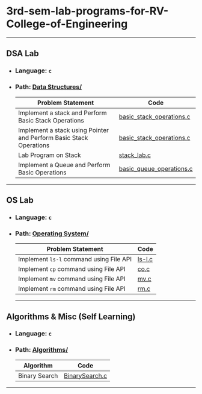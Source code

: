 # 3rd-sem-lab-programs-for-RV-College-of-Engineering

<hr>

## DSA Lab<br/>

- ### Language: `c`<br/>
- ### Path: [Data Structures/](https://github.com/Prajwalprakash3722/3rd-sem-lab-programs-for-RV-College-of-Engineering/tree/bd3007926e6e3cece19fec35207fdf4918197e0d/Data%20Structures)<br/>

  | Problem Statement                                                  | Code                                                                                                                                                                                                            |
  | ------------------------------------------------------------------ | --------------------------------------------------------------------------------------------------------------------------------------------------------------------------------------------------------------- |
  | Implement a stack and Perform Basic Stack Operations               | [basic_stack_operations.c](https://github.com/Prajwalprakash3722/3rd-sem-lab-programs-for-RV-College-of-Engineering/blob/20b1d467ab98335d945e660c4971031750b2fee7/Data%20Structures/basic_stack_operations.c)   |
  | Implement a stack using Pointer and Perform Basic Stack Operations | [basic_stack_operations.c](https://github.com/Prajwalprakash3722/3rd-sem-lab-programs-for-RV-College-of-Engineering/blob/20b1d467ab98335d945e660c4971031750b2fee7/Data%20Structures/pointer_stack_operations.c) |
  | Lab Program on Stack                                               | [stack_lab.c](https://github.com/Prajwalprakash3722/3rd-sem-lab-programs-for-RV-College-of-Engineering/blob/bd3007926e6e3cece19fec35207fdf4918197e0d/Data%20Structures/stack_lab.c)                             |
  | Implement a Queue and Perform Basic Operations                     | [basic_queue_operations.c](https://github.com/Prajwalprakash3722/3rd-sem-lab-programs-for-RV-College-of-Engineering/blob/bd3007926e6e3cece19fec35207fdf4918197e0d/Data%20Structures/basic_queue_operations.c)   |

<hr>

## OS Lab<br/>

- ### Language: `c`<br/>
- ### Path: [Operating System/](https://github.com/Prajwalprakash3722/3rd-sem-lab-programs-for-RV-College-of-Engineering/tree/master/Operating%20System)<br/>

  | Problem Statement                       | Code                                                                                                                                     |
  | --------------------------------------- | ---------------------------------------------------------------------------------------------------------------------------------------- |
  | Implement `ls-l` command using File API | [ls-l.c](https://github.com/Prajwalprakash3722/3rd-sem-lab-programs-for-RV-College-of-Engineering/blob/master/Operating%20System/ls-l.c) |
  | Implement `cp` command using File API   | [co.c](https://github.com/Prajwalprakash3722/3rd-sem-lab-programs-for-RV-College-of-Engineering/blob/master/Operating%20System/cp.c)     |
  | Implement `mv` command using File API   | [mv.c](https://github.com/Prajwalprakash3722/3rd-sem-lab-programs-for-RV-College-of-Engineering/blob/master/Operating%20System/mv.c)     |
  | Implement `rm` command using File API   | [rm.c](https://github.com/Prajwalprakash3722/3rd-sem-lab-programs-for-RV-College-of-Engineering/blob/master/Operating%20System/rm.c)     |

  <hr>

## Algorithms & Misc (Self Learning)<br/>

- ### Language: `c`<br/>
- ### Path: [Algorithms/](https://github.com/Prajwalprakash3722/3rd-sem-lab-programs-for-RV-College-of-Engineering/tree/bd3007926e6e3cece19fec35207fdf4918197e0d/Algorithms)<br/>

  | Algorithm     | Code                                                                                                                                             |
  | ------------- | ------------------------------------------------------------------------------------------------------------------------------------------------ |
  | Binary Search | [BinarySearch.c](https://github.com/Prajwalprakash3722/3rd-sem-lab-programs-for-RV-College-of-Engineering/blob/master/Algorithms/BinarySearch.c) |

<hr>
